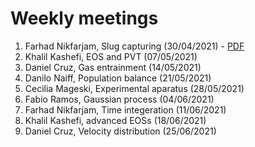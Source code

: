 # Weekly meetings
1. Farhad Nikfarjam, Slug capturing (30/04/2021) - [PDF](https://github.com/Ester2021/presentations/blob/main/weeklypresentations/Farhad_30_04_21.pdf)
2. Khalil Kashefi, EOS and PVT (07/05/2021)
3. Daniel Cruz, Gas entrainment (14/05/2021)
4. Danilo Naiff, Population balance (21/05/2021)
5. Cecilia Mageski, Experimental aparatus (28/05/2021)
6. Fabio Ramos, Gaussian process (04/06/2021)
7. Farhad Nikfarjam, Time integeration (11/06/2021)
8. Khalil Kashefi, advanced EOSs (18/06/2021)
9. Daniel Cruz, Velocity distribution (25/06/2021)
